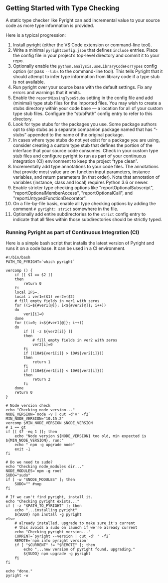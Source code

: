## Getting Started with Type Checking

A static type checker like Pyright can add incremental value to your source code as more type information is provided.

Here is a typical progression:
1. Install pyright (either the VS Code extension or command-line tool).
2. Write a minimal `pyrightconfig.json` that defines `include` entries. Place the config file in your project’s top-level directory and commit it to your repo.
3. Optionally enable the `python.analysis.useLibraryCodeForTypes` config option (or pass `--libs` to the command-line tool). This tells Pyright that it should attempt to infer type information from library code if a type stub is not available.
4. Run pyright over your source base with the default settings. Fix any errors and warnings that it emits.
5. Enable the `reportMissingTypeStubs` setting in the config file and add (minimal) type stub files for the imported files. You may wish to create a stubs directory within your code base — a location for all of your custom type stub files. Configure the “stubPath” config entry to refer to this directory.
6. Look for type stubs for the packages you use. Some package authors opt to ship stubs as a separate companion package named that has “-stubs” appended to the name of the original package.
7. In cases where type stubs do not yet exist for a package you are using, consider creating a custom type stub that defines the portion of the interface that your source code consumes. Check in your custom type stub files and configure pyright to run as part of your continuous integration (CI) environment to keep the project “type clean”.
8. Incrementally add type annotations to your code files. The annotations that provide most value are on function input parameters, instance variables, and return parameters (in that order). Note that annotation of variables (instance, class and local) requires Python 3.6 or newer.
9. Enable stricter type checking options like "reportOptionalSubscript", "reportOptionalMemberAccess", "reportOptionalCall", and "reportUntypedFunctionDecorator".
10. On a file-by-file basis, enable all type checking options by adding the comment `# pyright: strict` somewhere in the file.
11. Optionally add entire subdirectories to the `strict` config entry to indicate that all files within those subdirectories should be strictly typed.


### Running Pyright as part of Continuous Integration (CI)

Here is a simple bash script that installs the latest version of Pyright and runs it on a code base. It can be used in a CI environment.

```
#!/bin/bash
PATH_TO_PYRIGHT=`which pyright`

vercomp () {
    if [[ $1 == $2 ]]
    then
        return 0
    fi
    local IFS=.
    local i ver1=($1) ver2=($2)
    # fill empty fields in ver1 with zeros
    for ((i=${#ver1[@]}; i<${#ver2[@]}; i++))
    do
        ver1[i]=0
    done
    for ((i=0; i<${#ver1[@]}; i++))
    do
        if [[ -z ${ver2[i]} ]]
        then
            # fill empty fields in ver2 with zeros
            ver2[i]=0
        fi
        if ((10#${ver1[i]} > 10#${ver2[i]}))
        then
            return 1
        fi
        if ((10#${ver1[i]} < 10#${ver2[i]}))
        then
            return 2
        fi
    done
    return 0
}

# Node version check
echo "Checking node version..."
NODE_VERSION=`node -v | cut -d'v' -f2`
MIN_NODE_VERSION="10.15.2"
vercomp $MIN_NODE_VERSION $NODE_VERSION
# 1 == gt
if [[ $? -eq 1 ]]; then
    echo "Node version ${NODE_VERSION} too old, min expected is ${MIN_NODE_VERSION}, run:"
    echo " npm -g upgrade node"
    exit -1
fi

# Do we need to sudo?
echo "Checking node_modules dir..."
NODE_MODULES=`npm -g root`
SUDO="sudo"
if [ -w "$NODE_MODULES" ]; then
    SUDO="" #nop
fi

# If we can't find pyright, install it.
echo "Checking pyright exists..."
if [ -z "$PATH_TO_PYRIGHT" ]; then
    echo "...installing pyright"
    ${SUDO} npm install -g pyright
else
    # already installed, upgrade to make sure it's current
    # this avoids a sudo on launch if we're already current
    echo "Checking pyright version..."
    CURRENT=`pyright --version | cut -d' ' -f2`
    REMOTE=`npm info pyright version`
    if [ "$CURRENT" != "$REMOTE" ]; then
        echo "...new version of pyright found, upgrading."
        ${SUDO} npm upgrade -g pyright
    fi
fi

echo "done."
pyright -w
```
